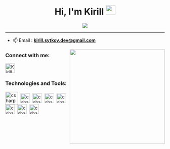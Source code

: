 <h1 align="center">Hi, I'm Kirill   <img src="https://user-images.githubusercontent.com/30414956/161528453-4883812b-9653-4dea-82ce-d861bbf28d26.gif" width="30" /></h1>
<p align="center">
  <a href="https://github.com/DenverCoder1/readme-typing-svg"><img src="https://readme-typing-svg.herokuapp.com?color=9A2D29t&size=30&lines=iOS+Developer;Learning+new+things&center=true&width=1000&height=50"></a>
</p>
<hr></hr>

- 📫 Email :  **kirill.sytkov.dev@gmail.com**
<img align="right" width="300" src= "https://user-images.githubusercontent.com/30414956/161530265-4fed5300-560e-4493-91a3-75225b1e4b43.gif" />

<h3 align="left">Connect with me:</h3>
<p style="text-align:left">
<a href="https://www.linkedin.com/in/kirill-sytkov/" target="blank"><img align="center" src="https://velanovascular.com/wp-content/uploads/2020/06/LinkedIn.png" alt="Kirill sytkov" height="30" width="30" /></a>
</p>
<h3 align="left">Technologies and Tools:</h3>
<p> 
   <img align="center" src="https://user-images.githubusercontent.com/30414956/161543734-3e632a2d-a36a-42db-a473-33e0298f9fcb.png" alt="csharp" height="40" width="40" />&nbsp;
   <img align="center" src="https://user-images.githubusercontent.com/30414956/161544147-446490f1-77f7-4186-bed9-8b43f33e13a3.png" alt="csharp" height="30" width="30"/>&nbsp;
   <img align="center" src="https://user-images.githubusercontent.com/30414956/161543897-2c6467d5-2fca-4d57-a734-dd00d674fd2f.svg" alt="csharp" height="30" width="30" />&nbsp;
  <img align="center" src="https://user-images.githubusercontent.com/30414956/161543500-ec1cd564-3f1c-4ce6-a128-81261b00a32a.svg" alt="csharp" height="30" width="30"/>&nbsp;
   <img align="center" src="https://user-images.githubusercontent.com/30414956/161545243-67ac1402-9bf3-4e0b-a822-dbdde5505ad9.png" alt="csharp" height="30" width="30"/>&nbsp;
  <img align="center" src="https://user-images.githubusercontent.com/30414956/161544019-3bec23ca-1ceb-4a4d-849b-2a619fce8bcb.svg" alt="csharp" height="30" width="30" />&nbsp;
  <img align="center" src="https://user-images.githubusercontent.com/30414956/161545318-6023ce97-449f-4e18-947c-1cd8b8ba4c16.png" alt="csharp" height="30" width="30"/>&nbsp;
  <img align="center" src="https://user-images.githubusercontent.com/30414956/161545330-f749a4fe-9bbd-4e85-9e31-25bce579e8bb.png" alt="csharp" height="30" width="30"/>&nbsp;
</p>







